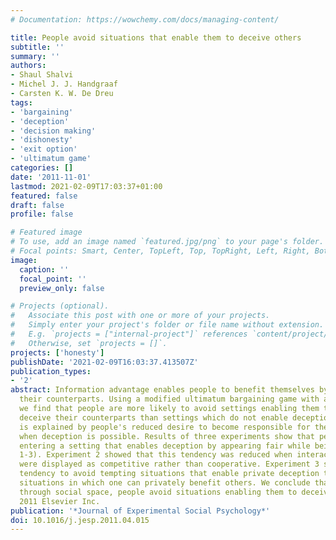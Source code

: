 ```yaml
---
# Documentation: https://wowchemy.com/docs/managing-content/

title: People avoid situations that enable them to deceive others
subtitle: ''
summary: ''
authors:
- Shaul Shalvi
- Michel J. J. Handgraaf
- Carsten K. W. De Dreu
tags:
- 'bargaining'
- 'deception'
- 'decision making'
- 'dishonesty'
- 'exit option'
- 'ultimatum game'
categories: []
date: '2011-11-01'
lastmod: 2021-02-09T17:03:37+01:00
featured: false
draft: false
profile: false

# Featured image
# To use, add an image named `featured.jpg/png` to your page's folder.
# Focal points: Smart, Center, TopLeft, Top, TopRight, Left, Right, BottomLeft, Bottom, BottomRight.
image:
  caption: ''
  focal_point: ''
  preview_only: false

# Projects (optional).
#   Associate this post with one or more of your projects.
#   Simply enter your project's folder or file name without extension.
#   E.g. `projects = ["internal-project"]` references `content/project/deep-learning/index.md`.
#   Otherwise, set `projects = []`.
projects: ['honesty']
publishDate: '2021-02-09T16:03:37.413507Z'
publication_types:
- '2'
abstract: Information advantage enables people to benefit themselves by deceiving
  their counterparts. Using a modified ultimatum bargaining game with an exit option,
  we find that people are more likely to avoid settings enabling them to privately
  deceive their counterparts than settings which do not enable deception. This tendency
  is explained by people's reduced desire to become responsible for the other's outcomes
  when deception is possible. Results of three experiments show that people avoid
  entering a setting that enables deception by appearing fair while being unfair (Exp.
  1-3). Experiment 2 showed that this tendency was reduced when interaction partners
  were displayed as competitive rather than cooperative. Experiment 3 showed a stronger
  tendency to avoid tempting situations that enable private deception than to approach
  situations in which one can privately benefit others. We conclude that when navigating
  through social space, people avoid situations enabling them to deceive others. ©
  2011 Elsevier Inc.
publication: '*Journal of Experimental Social Psychology*'
doi: 10.1016/j.jesp.2011.04.015
---
```

